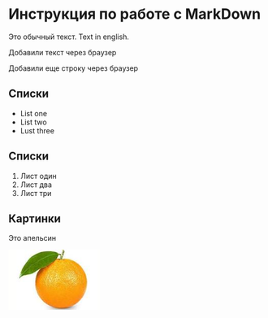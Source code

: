 # Инструкция по работе с MarkDown

Это обычный текст. Text in english.

Добавили текст через браузер

Добавили еще строку через браузер

## Списки 
* List one
* List two
* Lust three

## Списки
1. Лист один
2. Лист два
3. Лист три

## Картинки 
Это апельсин

![orange](orange.jpg)
